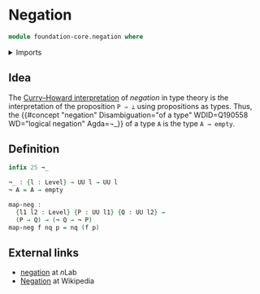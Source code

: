 # Negation

```agda
module foundation-core.negation where
```

<details><summary>Imports</summary>

```agda
open import foundation.universe-levels

open import foundation-core.empty-types
```

</details>

## Idea

The
[Curry–Howard interpretation](https://en.wikipedia.org/wiki/Curry–Howard_correspondence)
of _negation_ in type theory is the interpretation of the proposition `P ⇒ ⊥`
using propositions as types. Thus, the
{{#concept "negation" Disambiguation="of a type" WDID=Q190558 WD="logical negation" Agda=¬_}}
of a type `A` is the type `A → empty`.

## Definition

```agda
infix 25 ¬_

¬_ : {l : Level} → UU l → UU l
¬ A = A → empty

map-neg :
  {l1 l2 : Level} {P : UU l1} {Q : UU l2} →
  (P → Q) → (¬ Q → ¬ P)
map-neg f nq p = nq (f p)
```

## External links

- [negation](https://ncatlab.org/nlab/show/negation) at $n$Lab
- [Negation](https://en.wikipedia.org/wiki/Negation) at Wikipedia
